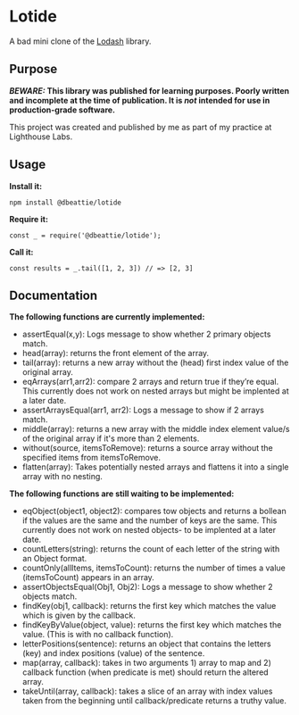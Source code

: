 # Lotide

A bad mini clone of the [Lodash](https://lodash.com) library.

## Purpose

**_BEWARE:_ This library was published for learning purposes. Poorly written and incomplete at the time of publication.  It is _not_ intended for use in production-grade software.**

This project was created and published by me as part of my practice at Lighthouse Labs. 

## Usage

**Install it:**

`npm install @dbeattie/lotide`

**Require it:**

`const _ = require('@dbeattie/lotide');`

**Call it:**

`const results = _.tail([1, 2, 3]) // => [2, 3]`

## Documentation

**The following functions are currently implemented:**

* assertEqual(x,y): Logs message to show whether 2 primary objects match.
* head(array): returns the front element of the array.
* tail(array): returns a new array without the (head) first index value of the original array.
* eqArrays(arr1,arr2): compare 2 arrays and return true if they’re equal. This currently does not work on nested arrays but might be implented at a later date.
* assertArraysEqual(arr1, arr2): Logs a message to show if 2 arrays match.
* middle(array): returns a new array with the middle index element value/s of the original array if it's more than 2 elements.
* without(source, itemsToRemove): returns a source array without the specified items from itemsToRemove.
* flatten(array): Takes potentially nested arrays and flattens it into a single array with no nesting.

**The following functions are still waiting to be implemented:**

* eqObject(object1, object2): compares tow objects and returns a bollean if the values are the same and the number of keys are the same. This currently does not work on nested objects- to be implented at a later date.
* countLetters(string): returns the count of each letter of the string with an Object format.
* countOnly(allItems, itemsToCount): returns the number of times a value (itemsToCount) appears in an array.
* assertObjectsEqual(Obj1, Obj2): Logs a message to show whether 2 objects match.
* findKey(obj1, callback): returns the first key which matches the value which is given by the callback.
* findKeyByValue(object, value): returns the first key which matches the value. (This is with no callback function).
* letterPositions(sentence): returns an object that contains the letters (key) and index positions (value) of the sentence.
* map(array, callback): takes in two arguments 1) array to map and 2) callback function (when predicate is met) should return the altered array.
* takeUntil(array, callback): takes a slice of an array with index values taken from the beginning until callback/predicate returns a truthy value.

